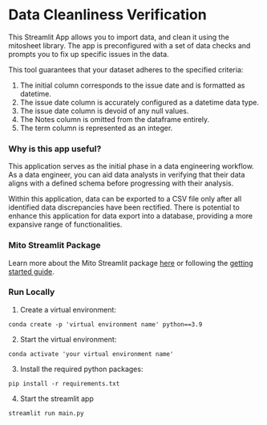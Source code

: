 # Data Cleanliness Verification

This Streamlit App allows you to import data, and clean it using the mitosheet library. The app is preconfigured with a set of data checks and prompts you to fix up specific issues in the data.

This tool guarantees that your dataset adheres to the specified criteria:

1. The initial column corresponds to the issue date and is formatted as datetime.
2. The issue date column is accurately configured as a datetime data type.
3. The issue date column is devoid of any null values.
4. The Notes column is omitted from the dataframe entirely.
5. The term column is represented as an integer.


### Why is this app useful?
This application serves as the initial phase in a data engineering workflow. As a data engineer, you can aid data analysts in verifying that their data aligns with a defined schema before progressing with their analysis.

Within this application, data can be exported to a CSV file only after all identified data discrepancies have been rectified. There is potential to enhance this application for data export into a database, providing a more expansive range of functionalities.

### Mito Streamlit Package 
Learn more about the Mito Streamlit package [here](https://docs.trymito.io/mito-for-streamlit/getting-started) or following the [getting started guide](https://docs.trymito.io/mito-for-streamlit/create-an-app).

### Run Locally 
1. Create a virtual environment:
```
conda create -p 'virtual environment name' python==3.9
```

2. Start the virtual environment:
```
conda activate 'your virtual environment name'
```

3. Install the required python packages:
```
pip install -r requirements.txt
```

4. Start the streamlit app
```
streamlit run main.py
```